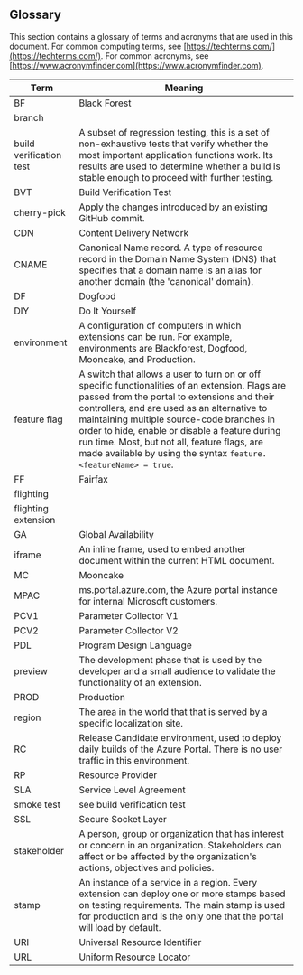 <a name="glossary"></a>
## Glossary

This section contains a glossary of terms and acronyms that are used in this document. For common computing terms, see [https://techterms.com/](https://techterms.com/). For common acronyms, see [https://www.acronymfinder.com](https://www.acronymfinder.com).

<!-- TODO:  Determine the difference between a branch, a region, and an environment. They are not  completely interchangeable, then we can standardize usage. -->

| Term                     | Meaning |
| ---                      | --- |
| BF                       | Black Forest |
| branch | |
| build verification test  | A subset of regression testing, this is a set of non-exhaustive tests that verify whether the most important application functions work. Its results are used to determine whether a build is stable enough to proceed with further testing. |
| BVT                      | Build Verification Test |
| cherry-pick              | Apply the changes introduced by an existing GitHub commit. |
| CDN                      | Content Delivery Network |
| CNAME                    | Canonical Name record. A type of resource record in the Domain Name System (DNS) that specifies that a domain name is an alias for another domain (the 'canonical' domain). | 
| DF                       | Dogfood |
| DIY                      | Do It Yourself |
| environment              | A configuration of computers in which extensions can be run. For example, environments are Blackforest, Dogfood, Mooncake, and Production.  | 
| feature flag             | A switch that allows a user to turn on or off specific functionalities of an extension. Flags are  passed from the portal to extensions and their controllers, and are used as an alternative to maintaining multiple source-code branches in order to hide, enable or disable a feature during run time. Most, but not all, feature flags, are made available by using the syntax `feature.<featureName> = true`.   |
| FF                       | Fairfax |
| flighting                | |
| flighting extension      | |
| GA                       | Global Availability |
| iframe                   | An inline frame, used to embed another document within the current HTML document. |
| MC                       | Mooncake |
| MPAC                     | ms.portal.azure.com, the Azure portal instance for internal Microsoft customers.  | 
| PCV1                     | Parameter Collector V1 |
| PCV2                     | Parameter Collector V2 |
| PDL                      | Program Design Language |
| preview                  | The development phase that is used by the developer and a small audience to validate the functionality of an extension. |
| PROD                     | Production |
| region                   | The area in the world that that is served by a specific localization site. | 
| RC                       | Release Candidate environment, used to deploy daily builds of the Azure Portal. There is no user traffic in this environment. |
| RP                       | Resource Provider |
| SLA                      | Service Level Agreement |
| smoke test               | see build verification test  |
| SSL                      | Secure Socket Layer |
| stakeholder              | A person, group or organization that has interest or concern in an organization. Stakeholders can affect or be affected by the organization's actions, objectives and policies. |
| stamp                    | An instance of a service in a region. Every extension can deploy one or more stamps based on testing requirements. The main stamp is used for production and is the only one that the portal will load by default.    | 
| URI                      | Universal Resource Identifier  | 
| URL                      | Uniform Resource Locator |


  
